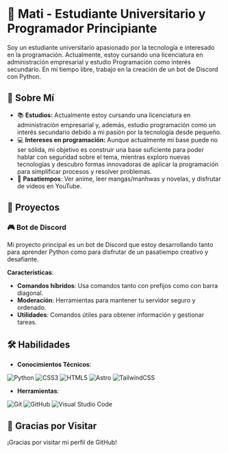 # 🌟 Mati - Estudiante Universitario y Programador Principiante

Soy un estudiante universitario apasionado por la tecnología e interesado en la programación. Actualmente, estoy cursando una licenciatura en administración empresarial y estudio Programación como interés secundario. En mi tiempo libre, trabajo en la creación de un bot de Discord con Python.

## 🌸 Sobre Mí

- 📚 **Estudios:** Actualmente estoy cursando una licenciatura en administración empresarial y, además, estudio programación como un interés secundario debido a mi pasión por la tecnología desde pequeño.
- 💻 **Intereses en programación:** Aunque actualmente mi base puede no ser sólida, mi objetivo es construir una base suficiente para poder hablar con seguridad sobre el tema, mientras exploro nuevas tecnologías y descubro formas innovadoras de aplicar la programación para simplificar procesos y resolver problemas.
- 🎨 **Pasatiempos**: Ver anime, leer mangas/manhwas y novelas, y disfrutar de videos en YouTube.

## 🚀 Proyectos

### 🎮 Bot de Discord

Mi proyecto principal es un bot de Discord que estoy desarrollando tanto para aprender Python como para disfrutar de un pasatiempo creativo y desafiante.

**Características**:
- **Comandos híbridos**: Usa comandos tanto con prefijos como con barra diagonal.
- **Moderación**: Herramientas para mantener tu servidor seguro y ordenado.
- **Utilidades**: Comandos útiles para obtener información y gestionar tareas.

## 🛠️ Habilidades

- **Conocimientos Técnicos**:

![Python](https://img.shields.io/badge/python-3670A0?style=for-the-badge&logo=python&logoColor=ffdd54) ![CSS3](https://img.shields.io/badge/css3-%231572B6.svg?style=for-the-badge&logo=css3&logoColor=white) ![HTML5](https://img.shields.io/badge/html5-%23E34F26.svg?style=for-the-badge&logo=html5&logoColor=white) ![Astro](https://img.shields.io/badge/astro-%232C2052.svg?style=for-the-badge&logo=astro&logoColor=white) ![TailwindCSS](https://img.shields.io/badge/tailwindcss-%2338B2AC.svg?style=for-the-badge&logo=tailwind-css&logoColor=white)

- **Herramientas**:

![Git](https://img.shields.io/badge/git-%23F05033.svg?style=for-the-badge&logo=git&logoColor=white) ![GitHub](https://img.shields.io/badge/github-%23121011.svg?style=for-the-badge&logo=github&logoColor=white) ![Visual Studio Code](https://img.shields.io/badge/Visual%20Studio%20Code-0078d7.svg?style=for-the-badge&logo=visual-studio-code&logoColor=white)


## 🌟 Gracias por Visitar

¡Gracias por visitar mi perfil de GitHub!
